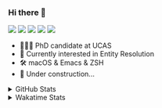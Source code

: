 ### Hi there 👋

[![](https://img.shields.io/badge/-Email-325180?logo=maildotru&logoColor=white&style=flat-square)](mailto:wang@tianshu.me)
[![](https://img.shields.io/badge/-GitHub-black?logo=GitHub&style=flat-square)](https://github.com/tshu-w)
[![](https://img.shields.io/badge/-Telegram-26a5e4?labelColor=fafafa&logo=telegram&style=flat-square)](https://t.me/tshu_w) 
[![](https://img.shields.io/badge/-Twitter-1da1f2?logo=Twitter&logoColor=white&style=flat-square)](https://twitter.com/tshu_w)
[![](https://komarev.com/ghpvc/?username=tshu-w&color=blueviolet&style=flat-square)]()



- 🧑🏻‍🎓 PhD candidate at UCAS
- 🔭 Currently interested in Entity Resolution
- 🛠 macOS & Emacs & ZSH
- 🚧 Under construction...

<details>

<summary>GitHub Stats</summary>

![Tianshu's GitHub stats](https://github-readme-stats.vercel.app/api?username=tshu-w&show_icons=true&theme=buefy&count_private=true)
  
</details>


<details>
  <summary>Wakatime Stats</summary>

  Currently, files accessed by tramp cannot be tracked by wakatime, see https://github.com/wakatime/wakatime-mode/issues/27
  <br>
  
<!--START_SECTION:waka-->
**I'm an Early 🐤** 

```text
🌞 Morning    74 commits     ██████░░░░░░░░░░░░░░░░░░░   27.21% 
🌆 Daytime    146 commits    █████████████░░░░░░░░░░░░   53.68% 
🌃 Evening    46 commits     ████░░░░░░░░░░░░░░░░░░░░░   16.91% 
🌙 Night      6 commits      ░░░░░░░░░░░░░░░░░░░░░░░░░   2.21%

```
📅 **I'm Most Productive on Monday** 

```text
Monday       54 commits     █████░░░░░░░░░░░░░░░░░░░░   19.85% 
Tuesday      47 commits     ████░░░░░░░░░░░░░░░░░░░░░   17.28% 
Wednesday    20 commits     █░░░░░░░░░░░░░░░░░░░░░░░░   7.35% 
Thursday     20 commits     █░░░░░░░░░░░░░░░░░░░░░░░░   7.35% 
Friday       45 commits     ████░░░░░░░░░░░░░░░░░░░░░   16.54% 
Saturday     46 commits     ████░░░░░░░░░░░░░░░░░░░░░   16.91% 
Sunday       40 commits     ███░░░░░░░░░░░░░░░░░░░░░░   14.71%

```


📊 **This Week I Spent My Time On** 

```text
💬 Programming Languages: 
sh                       23 hrs 47 mins      █████████████████░░░░░░░░   70.09% 
Emacs Lisp               5 hrs 31 mins       ████░░░░░░░░░░░░░░░░░░░░░   16.28% 
Bash                     2 hrs 10 mins       █░░░░░░░░░░░░░░░░░░░░░░░░   6.41% 
Other                    1 hr 29 mins        █░░░░░░░░░░░░░░░░░░░░░░░░   4.41% 
Org                      53 mins             ░░░░░░░░░░░░░░░░░░░░░░░░░   2.61%

🔥 Editors: 
Zsh                      23 hrs 47 mins      █████████████████░░░░░░░░   70.09% 
Emacs                    10 hrs 9 mins       ███████░░░░░░░░░░░░░░░░░░   29.91%

🐱‍💻 Projects: 
universal-blocker        10 hrs 32 mins      ███████░░░░░░░░░░░░░░░░░░   31.05% 
Terminal                 10 hrs 13 mins      ███████░░░░░░░░░░░░░░░░░░   30.12% 
emacs                    5 hrs 32 mins       ████░░░░░░░░░░░░░░░░░░░░░   16.33% 
dotfiles                 4 hrs 20 mins       ███░░░░░░░░░░░░░░░░░░░░░░   12.79% 
deep-learning-project-tem1 hr 35 mins        █░░░░░░░░░░░░░░░░░░░░░░░░   4.7%

💻 Operating System: 
Mac                      17 hrs 57 mins      █████████████░░░░░░░░░░░░   52.9% 
Linux                    15 hrs 59 mins      ███████████░░░░░░░░░░░░░░   47.1%

```

**I Mostly Code in Python** 

```text
Python                   7 repos             █████████░░░░░░░░░░░░░░░░   36.84% 
HTML                     2 repos             ██░░░░░░░░░░░░░░░░░░░░░░░   10.53% 
Emacs Lisp               2 repos             ██░░░░░░░░░░░░░░░░░░░░░░░   10.53% 
JavaScript               2 repos             ██░░░░░░░░░░░░░░░░░░░░░░░   10.53% 
TeX                      2 repos             ██░░░░░░░░░░░░░░░░░░░░░░░   10.53%

```



 Last Updated on 17/12/2021
<!--END_SECTION:waka-->
</details>
